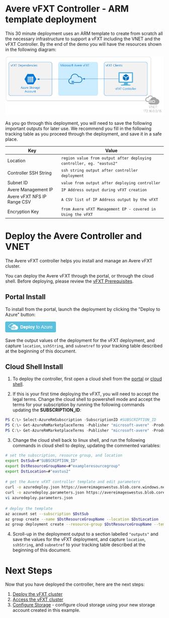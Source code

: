 # Avere vFXT Controller - ARM template deployment

This 30 minute deployment uses an ARM template to create from scratch all the necessary infrastructure to support a vFXT including the VNET and the vFXT Controller.  By the end of the demo you will have the resources shown in the following diagram:

<img src="../../docs/images/vfxt_deployment.png">

As you go through this deployment, you will need to save the following important outputs for later use.  We recommend you fill in the following tracking table as you proceed through the deployment, and save it in a safe place.

|Key|Value|
|---|---|
|Location|`region value from output after deploying controller, eg. "eastus2"`|
|Controller SSH String|`ssh string output after controller deployment`|
|Subnet ID|`value from output after deploying controller`|
|Avere Management IP|`IP Address output during vFXT creation`|
|Avere vFXT NFS IP Range CSV|`A CSV list of IP Address output by the vFXT`|
|Encryption Key|`from Avere vFXT Management EP - covered in Using the vFXT`|

# Deploy the Avere Controller and VNET

The Avere vFXT controller helps you install and manage an Avere vFXT cluster.

You can deploy the Avere vFXT through the portal, or through the cloud shell.  Before deploying, please review the [vFXT Prerequisites](../../docs/prereqs.md).

## Portal Install

To install from the portal, launch the deployment by clicking the "Deploy to Azure" button:

<a href="https://portal.azure.com/#create/Microsoft.Template/uri/https%3A%2F%2Favereimageswestus.blob.core.windows.net%2Fgithubcontent%2Fsrc%2Fvfxt%2Fazuredeploy.json" target="_blank">
<img src="https://raw.githubusercontent.com/Azure/azure-quickstart-templates/master/1-CONTRIBUTION-GUIDE/images/deploytoazure.png"/>
</a>

Save the output values of the deployment for the vFXT deployment, and capture `location`, `sshString`, and `subnetref` to your tracking table described at the beginning of this document.

## Cloud Shell Install

1. To deploy the controller, first open a cloud shell from the [portal](http://portal.azure.com) or [cloud shell](https://shell.azure.com/).

2. If this is your first time deploying the vFXT, you will need to accept the legal terms.  Change the cloud shell to powershell mode and accept the terms for your subscription by running the following commands updating the **SUBSCRIPTION_ID**:

  ```powershell
  PS C:\> Select-AzureRmSubscription -SubscriptionID #SUBSCRIPTION_ID
  PS C:\> Get-AzureRmMarketplaceTerms -Publisher "microsoft-avere" -Product "vfxt" -Name "avere-vfxt-controller" | Set-AzureRmMarketplaceTerms -Accept
  PS C:\> Get-AzureRmMarketplaceTerms -Publisher "microsoft-avere" -Product "vfxt" -Name "avere-vfxt-node" | Set-AzureRmMarketplaceTerms -Accept
  ```

3. Change the cloud shell back to linux shell, and run the following commands in cloud shell to deploy, updating the commented variables:

  ```bash
  # set the subscription, resource group, and location
  export DstSub=#"SUBSCRIPTION_ID"
  export DstResourceGroupName=#"exampleresourcegroup"
  export DstLocation=#"eastus2"

  # get the Avere vFXT controller template and edit parameters
  curl -o azuredeploy.json https://avereimageswestus.blob.core.windows.net/githubcontent/src/vfxt/azuredeploy.json
  curl -o azuredeploy.parameters.json https://avereimageswestus.blob.core.windows.net/githubcontent/src/vfxt/azuredeploy.parameters.json
  vi azuredeploy.parameters.json

  # deploy the template
  az account set --subscription $DstSub
  az group create --name $DstResourceGroupName --location $DstLocation
  az group deployment create --resource-group $DstResourceGroupName --template-file azuredeploy.json --parameters @azuredeploy.parameters.json
  ```

4. Scroll-up in the deployment output to a section labelled `"outputs"` and save the values for the vFXT deployment, and capture `location`, `sshString`, and `subnetref` to your tracking table described at the beginning of this document.

# Next Steps

Now that you have deployed the controller, here are the next steps:
  1. [Deploy the vFXT cluster](../../docs/jumpstart_deploy.md)
  2. [Access the vFXT cluster](../../docs/access_cluster.md)
  3. [Configure Storage](../../docs/configure_storage.md) - configure cloud storage using your new storage account created in this example.